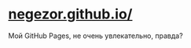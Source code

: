 # [negezor.github.io/](http://negezor.github.io/)

Мой GitHub Pages, не очень увлекательно, правда?
